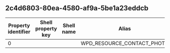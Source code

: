 ## 2c4d6803-80ea-4580-af9a-5be1a23eddcb

Property identifier | Shell property key | Shell name | Alias
--- | --- | --- | ---
0 |  |  | WPD_RESOURCE_CONTACT_PHOTO

